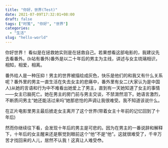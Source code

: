 ```yaml
---
title: "你好，世界(Test)"
date: 2021-07-09T17:32:01+08:00
draft: false
tags: ["时笺", "你好", "世界"]
categories:
  - "生活"
slug: "hello-world"
---
```



你好世界！ 看似是在拯救她实则是在拯救自己。若果想看这部电影的，我建议先去看番外。(b站有番外)番外是以二十年后的男主为主线，讲述与女主琉璃相识，相知，相爱，相离。

番外给人是一种压抑！男主的世界被描绘成灰色，快乐是他们的和我又有什么关系呢？番外里的男主一直生活在失去女主的悲痛中，番外里有女二(大家认为是中国人)从她的言语和行为中不难看出她爱上了男主，直到有一天她知道了女主的事情——女主已脑死亡。她在男主的房门前与男主交谈，不禁潸然泪下。她语言激烈，不断质问男主“她还能活过来吗”她那悲怆的声调让我很难受。我不知道该说什么。


在正片电影里男主最后掳走女主离开了这个世界(带着女主十年前的记忆回到了十年后)


然而你继续往下看，会发现十年后的男主是可悲的。因为在男主的一番说辞和解释下，十年后的女主醒来还是察觉到眼前这个“他”不是“他”。这就很难受了，千辛万苦才找回来的人儿，居然不认我！这真让人难受😳。

